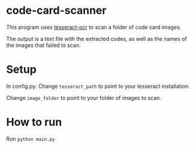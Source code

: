 # code-card-scanner
This program uses [tesseract-ocr](https://github.com/tesseract-ocr/tesseract) to scan a folder of code card images.

The output is a text file with the extracted codes, as well as the names of the images that failed to scan.

# Setup
In config.py:
Change `tesseract_path` to point to your tesseract installation.

Change `image_folder` to point to your folder of images to scan.

# How to run
Run `python main.py`
